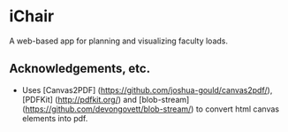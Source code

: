 # iChair

A web-based app for planning and visualizing faculty loads.

## Acknowledgements, etc.
- Uses [Canvas2PDF] (https://github.com/joshua-gould/canvas2pdf/), [PDFKit] (http://pdfkit.org/) and [blob-stream] (https://github.com/devongovett/blob-stream/) 
to convert html canvas elements into pdf.
